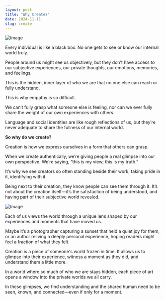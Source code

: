 ```yaml
---
layout: post
title: "Why Create?"
date: 2024-11-11
slug: create
---
```


![Image](https://github.com/user-attachments/assets/3a01e77c-5666-4359-9962-7eba34f6bb9b)

Every individual is like a black box. No one gets to see or know our internal world truly. 

People around us might see us objectively, but they don’t have access to our subjective experiences, our private thoughts, our emotions, memories, and feelings. 

This is the hidden, inner layer of who we are that no one else can reach or fully understand.

This is why empathy is so difficult. 

We can’t fully grasp what someone else is feeling, nor can we ever fully share the weight of our own experiences with others.

Language and social identities are like rough reflections of us, but they’re never adequate to share the fullness of our internal world.

**So why do we create?**

Creation is how we express ourselves in a form that others can grasp. 

When we create authentically, we’re giving people a real glimpse into our own perspective. We’re saying, “this is my view; this is my truth.” 

It’s why we see creators so often standing beside their work, taking pride in it, identifying with it. 

Being next to their creation, they know people can see them through it. It’s not about the creation itself—it’s the satisfaction of being understood, and having part of their subjective world revealed.

![Image](https://github.com/user-attachments/assets/db416604-9523-4c1b-b08a-924ecfe93658)

Each of us views the world through a unique lens shaped by our experiences and moments that have moved us.

Maybe it’s a photographer capturing a sunset that held a quiet joy for them, or an author reliving a deeply personal experience, hoping readers might feel a fraction of what they felt.

Creation is a piece of someone's world frozen in time. It allows us to glimpse into their experience, witness a moment as they did, and understand them a little more.

In a world where so much of who we are stays hidden, each piece of art opens a window into the private worlds we all carry. 

In these glimpses, we find understanding and the shared human need to be seen, known, and connected—even if only for a moment.
